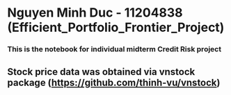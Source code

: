 # Nguyen Minh Duc - 11204838 (Efficient_Portfolio_Frontier_Project)

### This is the notebook for individual midterm Credit Risk project

## Stock price data was obtained via vnstock package (https://github.com/thinh-vu/vnstock)
